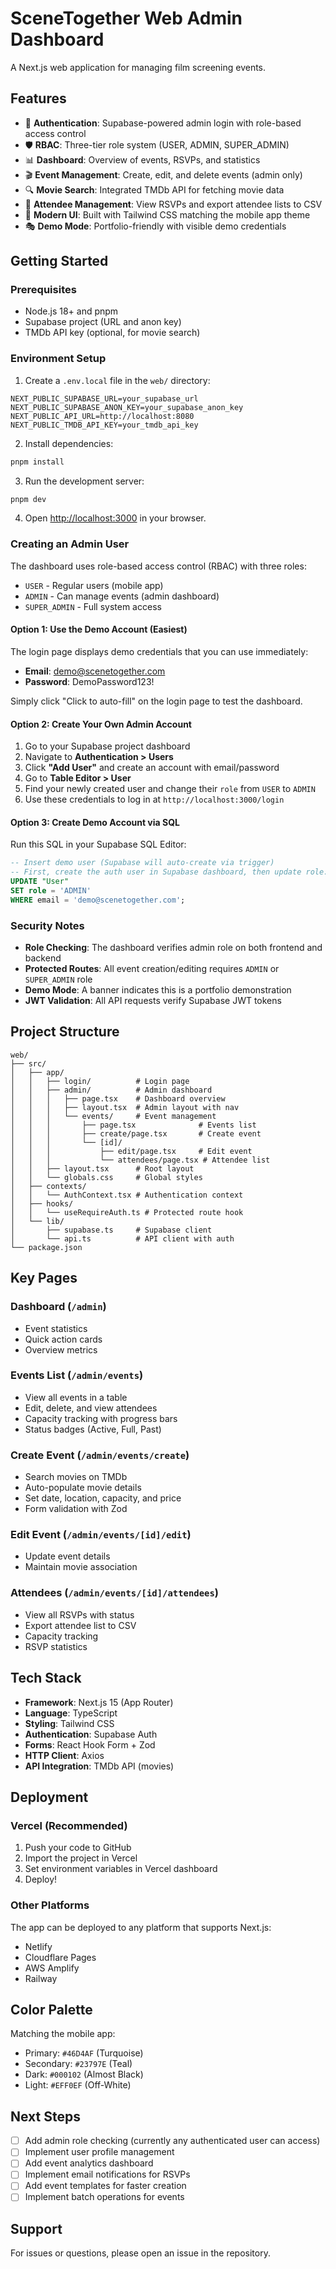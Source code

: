 # SceneTogether Web Admin Dashboard

A Next.js web application for managing film screening events.

## Features

- 🔐 **Authentication**: Supabase-powered admin login with role-based access control
- 🛡️ **RBAC**: Three-tier role system (USER, ADMIN, SUPER_ADMIN)
- 📊 **Dashboard**: Overview of events, RSVPs, and statistics
- 🎬 **Event Management**: Create, edit, and delete events (admin only)
- 🔍 **Movie Search**: Integrated TMDb API for fetching movie data
- 👥 **Attendee Management**: View RSVPs and export attendee lists to CSV
- 🎨 **Modern UI**: Built with Tailwind CSS matching the mobile app theme
- 🎭 **Demo Mode**: Portfolio-friendly with visible demo credentials

## Getting Started

### Prerequisites

- Node.js 18+ and pnpm
- Supabase project (URL and anon key)
- TMDb API key (optional, for movie search)

### Environment Setup

1. Create a `.env.local` file in the `web/` directory:

```env
NEXT_PUBLIC_SUPABASE_URL=your_supabase_url
NEXT_PUBLIC_SUPABASE_ANON_KEY=your_supabase_anon_key
NEXT_PUBLIC_API_URL=http://localhost:8080
NEXT_PUBLIC_TMDB_API_KEY=your_tmdb_api_key
```

2. Install dependencies:

```bash
pnpm install
```

3. Run the development server:

```bash
pnpm dev
```

4. Open [http://localhost:3000](http://localhost:3000) in your browser.

### Creating an Admin User

The dashboard uses role-based access control (RBAC) with three roles:

- `USER` - Regular users (mobile app)
- `ADMIN` - Can manage events (admin dashboard)
- `SUPER_ADMIN` - Full system access

#### Option 1: Use the Demo Account (Easiest)

The login page displays demo credentials that you can use immediately:

- **Email**: demo@scenetogether.com
- **Password**: DemoPassword123!

Simply click "Click to auto-fill" on the login page to test the dashboard.

#### Option 2: Create Your Own Admin Account

1. Go to your Supabase project dashboard
2. Navigate to **Authentication > Users**
3. Click **"Add User"** and create an account with email/password
4. Go to **Table Editor > User**
5. Find your newly created user and change their `role` from `USER` to `ADMIN`
6. Use these credentials to log in at `http://localhost:3000/login`

#### Option 3: Create Demo Account via SQL

Run this SQL in your Supabase SQL Editor:

```sql
-- Insert demo user (Supabase will auto-create via trigger)
-- First, create the auth user in Supabase dashboard, then update role:
UPDATE "User"
SET role = 'ADMIN'
WHERE email = 'demo@scenetogether.com';
```

### Security Notes

- **Role Checking**: The dashboard verifies admin role on both frontend and backend
- **Protected Routes**: All event creation/editing requires `ADMIN` or `SUPER_ADMIN` role
- **Demo Mode**: A banner indicates this is a portfolio demonstration
- **JWT Validation**: All API requests verify Supabase JWT tokens

## Project Structure

```
web/
├── src/
│   ├── app/
│   │   ├── login/          # Login page
│   │   ├── admin/          # Admin dashboard
│   │   │   ├── page.tsx    # Dashboard overview
│   │   │   ├── layout.tsx  # Admin layout with nav
│   │   │   └── events/     # Event management
│   │   │       ├── page.tsx              # Events list
│   │   │       ├── create/page.tsx       # Create event
│   │   │       └── [id]/
│   │   │           ├── edit/page.tsx     # Edit event
│   │   │           └── attendees/page.tsx # Attendee list
│   │   ├── layout.tsx      # Root layout
│   │   └── globals.css     # Global styles
│   ├── contexts/
│   │   └── AuthContext.tsx # Authentication context
│   ├── hooks/
│   │   └── useRequireAuth.ts # Protected route hook
│   └── lib/
│       ├── supabase.ts     # Supabase client
│       └── api.ts          # API client with auth
└── package.json
```

## Key Pages

### Dashboard (`/admin`)

- Event statistics
- Quick action cards
- Overview metrics

### Events List (`/admin/events`)

- View all events in a table
- Edit, delete, and view attendees
- Capacity tracking with progress bars
- Status badges (Active, Full, Past)

### Create Event (`/admin/events/create`)

- Search movies on TMDb
- Auto-populate movie details
- Set date, location, capacity, and price
- Form validation with Zod

### Edit Event (`/admin/events/[id]/edit`)

- Update event details
- Maintain movie association

### Attendees (`/admin/events/[id]/attendees`)

- View all RSVPs with status
- Export attendee list to CSV
- Capacity tracking
- RSVP statistics

## Tech Stack

- **Framework**: Next.js 15 (App Router)
- **Language**: TypeScript
- **Styling**: Tailwind CSS
- **Authentication**: Supabase Auth
- **Forms**: React Hook Form + Zod
- **HTTP Client**: Axios
- **API Integration**: TMDb API (movies)

## Deployment

### Vercel (Recommended)

1. Push your code to GitHub
2. Import the project in Vercel
3. Set environment variables in Vercel dashboard
4. Deploy!

### Other Platforms

The app can be deployed to any platform that supports Next.js:

- Netlify
- Cloudflare Pages
- AWS Amplify
- Railway

## Color Palette

Matching the mobile app:

- Primary: `#46D4AF` (Turquoise)
- Secondary: `#23797E` (Teal)
- Dark: `#000102` (Almost Black)
- Light: `#EFF0EF` (Off-White)

## Next Steps

- [ ] Add admin role checking (currently any authenticated user can access)
- [ ] Implement user profile management
- [ ] Add event analytics dashboard
- [ ] Implement email notifications for RSVPs
- [ ] Add event templates for faster creation
- [ ] Implement batch operations for events

## Support

For issues or questions, please open an issue in the repository.
